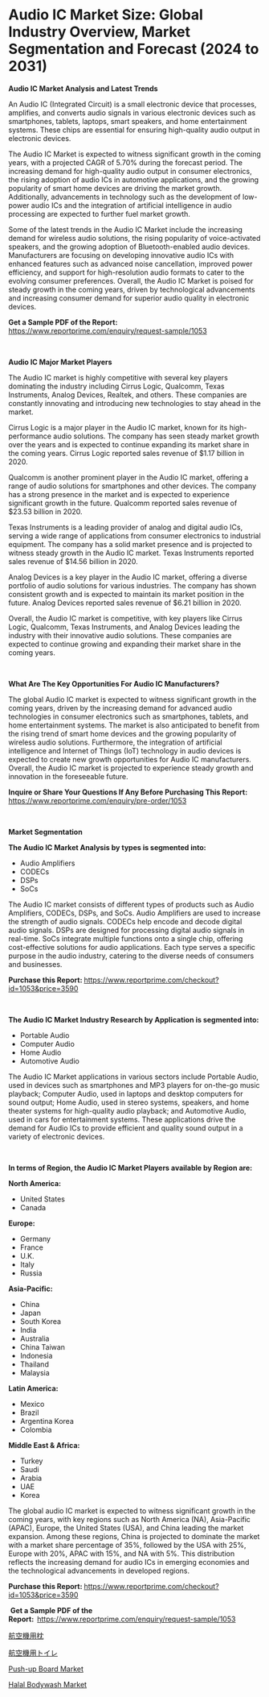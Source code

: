 <p><h1>Audio IC Market Size: Global Industry Overview, Market Segmentation and Forecast (2024 to 2031)</h1></p><p><strong>Audio IC Market Analysis and Latest Trends</strong></p>
<p><p>An Audio IC (Integrated Circuit) is a small electronic device that processes, amplifies, and converts audio signals in various electronic devices such as smartphones, tablets, laptops, smart speakers, and home entertainment systems. These chips are essential for ensuring high-quality audio output in electronic devices.</p><p>The Audio IC Market is expected to witness significant growth in the coming years, with a projected CAGR of 5.70% during the forecast period. The increasing demand for high-quality audio output in consumer electronics, the rising adoption of audio ICs in automotive applications, and the growing popularity of smart home devices are driving the market growth. Additionally, advancements in technology such as the development of low-power audio ICs and the integration of artificial intelligence in audio processing are expected to further fuel market growth.</p><p>Some of the latest trends in the Audio IC Market include the increasing demand for wireless audio solutions, the rising popularity of voice-activated speakers, and the growing adoption of Bluetooth-enabled audio devices. Manufacturers are focusing on developing innovative audio ICs with enhanced features such as advanced noise cancellation, improved power efficiency, and support for high-resolution audio formats to cater to the evolving consumer preferences. Overall, the Audio IC Market is poised for steady growth in the coming years, driven by technological advancements and increasing consumer demand for superior audio quality in electronic devices.</p></p>
<p><strong>Get a Sample PDF of the Report:&nbsp;</strong> <a href="https://www.reportprime.com/enquiry/request-sample/1053">https://www.reportprime.com/enquiry/request-sample/1053</a></p>
<p>&nbsp;</p>
<p><strong>Audio IC Major Market Players</strong></p>
<p><p>The Audio IC market is highly competitive with several key players dominating the industry including Cirrus Logic, Qualcomm, Texas Instruments, Analog Devices, Realtek, and others. These companies are constantly innovating and introducing new technologies to stay ahead in the market.</p><p>Cirrus Logic is a major player in the Audio IC market, known for its high-performance audio solutions. The company has seen steady market growth over the years and is expected to continue expanding its market share in the coming years. Cirrus Logic reported sales revenue of $1.17 billion in 2020.</p><p>Qualcomm is another prominent player in the Audio IC market, offering a range of audio solutions for smartphones and other devices. The company has a strong presence in the market and is expected to experience significant growth in the future. Qualcomm reported sales revenue of $23.53 billion in 2020.</p><p>Texas Instruments is a leading provider of analog and digital audio ICs, serving a wide range of applications from consumer electronics to industrial equipment. The company has a solid market presence and is projected to witness steady growth in the Audio IC market. Texas Instruments reported sales revenue of $14.56 billion in 2020.</p><p>Analog Devices is a key player in the Audio IC market, offering a diverse portfolio of audio solutions for various industries. The company has shown consistent growth and is expected to maintain its market position in the future. Analog Devices reported sales revenue of $6.21 billion in 2020.</p><p>Overall, the Audio IC market is competitive, with key players like Cirrus Logic, Qualcomm, Texas Instruments, and Analog Devices leading the industry with their innovative audio solutions. These companies are expected to continue growing and expanding their market share in the coming years.</p></p>
<p>&nbsp;</p>
<p><strong>What Are The Key Opportunities For Audio IC Manufacturers?</strong></p>
<p><p>The global Audio IC market is expected to witness significant growth in the coming years, driven by the increasing demand for advanced audio technologies in consumer electronics such as smartphones, tablets, and home entertainment systems. The market is also anticipated to benefit from the rising trend of smart home devices and the growing popularity of wireless audio solutions. Furthermore, the integration of artificial intelligence and Internet of Things (IoT) technology in audio devices is expected to create new growth opportunities for Audio IC manufacturers. Overall, the Audio IC market is projected to experience steady growth and innovation in the foreseeable future.</p></p>
<p><strong>Inquire or Share Your Questions If Any Before Purchasing This Report:</strong> <a href="https://www.reportprime.com/enquiry/pre-order/1053">https://www.reportprime.com/enquiry/pre-order/1053</a></p>
<p>&nbsp;</p>
<p><strong>Market Segmentation</strong></p>
<p><strong>The Audio IC Market Analysis by types is segmented into:</strong></p>
<p><ul><li>Audio Amplifiers</li><li>CODECs</li><li>DSPs</li><li>SoCs</li></ul></p>
<p><p>The Audio IC market consists of different types of products such as Audio Amplifiers, CODECs, DSPs, and SoCs. Audio Amplifiers are used to increase the strength of audio signals. CODECs help encode and decode digital audio signals. DSPs are designed for processing digital audio signals in real-time. SoCs integrate multiple functions onto a single chip, offering cost-effective solutions for audio applications. Each type serves a specific purpose in the audio industry, catering to the diverse needs of consumers and businesses.</p></p>
<p><strong>Purchase this Report:&nbsp;</strong><a href="https://www.reportprime.com/checkout?id=1053&price=3590">https://www.reportprime.com/checkout?id=1053&price=3590</a></p>
<p>&nbsp;</p>
<p><strong>The Audio IC Market Industry Research by Application is segmented into:</strong></p>
<p><ul><li>Portable Audio</li><li>Computer Audio</li><li>Home Audio</li><li>Automotive Audio</li></ul></p>
<p><p>The Audio IC Market applications in various sectors include Portable Audio, used in devices such as smartphones and MP3 players for on-the-go music playback; Computer Audio, used in laptops and desktop computers for sound output; Home Audio, used in stereo systems, speakers, and home theater systems for high-quality audio playback; and Automotive Audio, used in cars for entertainment systems. These applications drive the demand for Audio ICs to provide efficient and quality sound output in a variety of electronic devices.</p></p>
<p>&nbsp;</p>
<p><strong>In terms of Region, the Audio IC Market Players available by Region are:</strong></p>
<p>
    <p> <strong> North America: </strong>
        <ul>
            <li>United States</li>
            <li>Canada</li>
        </ul>
        </p> 
    <p> <strong> Europe: </strong>
        <ul>
            <li>Germany</li>
            <li>France</li>
            <li>U.K.</li>
            <li>Italy</li>
            <li>Russia</li>
        </ul>
        </p> 
    <p> <strong> Asia-Pacific: </strong>
        <ul>
            <li>China</li>
            <li>Japan</li>
            <li>South Korea</li>
            <li>India</li>
            <li>Australia</li>
            <li>China Taiwan</li>
            <li>Indonesia</li>
            <li>Thailand</li>
            <li>Malaysia</li>
        </ul>
        </p> 
    <p> <strong> Latin America: </strong>
        <ul>
            <li>Mexico</li>
            <li>Brazil</li>
            <li>Argentina Korea</li>
            <li>Colombia</li>
        </ul>
        </p> 
    <p> <strong> Middle East & Africa: </strong>
        <ul>
            <li>Turkey</li>
            <li>Saudi</li>
            <li>Arabia</li>
            <li>UAE</li>
            <li>Korea</li>
        </ul>
    </p>
    </p>
<p><p>The global audio IC market is expected to witness significant growth in the coming years, with key regions such as North America (NA), Asia-Pacific (APAC), Europe, the United States (USA), and China leading the market expansion. Among these regions, China is projected to dominate the market with a market share percentage of 35%, followed by the USA with 25%, Europe with 20%, APAC with 15%, and NA with 5%. This distribution reflects the increasing demand for audio ICs in emerging economies and the technological advancements in developed regions.</p></p>
<p><strong>Purchase this Report: </strong><a href="https://www.reportprime.com/checkout?id=1053&price=3590">https://www.reportprime.com/checkout?id=1053&price=3590</a></p>
<p>&nbsp;<strong>Get a Sample PDF of the Report:&nbsp;&nbsp;</strong><a href="https://www.reportprime.com/enquiry/request-sample/1053">https://www.reportprime.com/enquiry/request-sample/1053</a></p>
<p><strong></strong></p>
<p><p><a href="https://github.com/laurenreichert/Market-Research-Report-List-1/blob/main/53555648088.md">航空機用枕</a></p><p><a href="https://github.com/vtbvgl20191192/Market-Research-Report-List-1/blob/main/19444378087.md">航空機用トイレ</a></p><p><a href="https://github.com/mbisetmhermsr/Market-Research-Report-List-1/blob/main/push-up-board-market.md">Push-up Board Market</a></p><p><a href="https://github.com/santosh758595/Market-Research-Report-List-3/blob/main/halal-bodywash-market.md">Halal Bodywash Market</a></p></p>